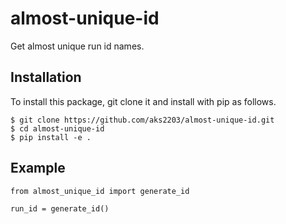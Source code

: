 # almost-unique-id
Get almost unique run id names.

## Installation  
To install this package, git clone it and install with pip as follows.

```
$ git clone https://github.com/aks2203/almost-unique-id.git
$ cd almost-unique-id
$ pip install -e .
```

## Example

```
from almost_unique_id import generate_id

run_id = generate_id()
```
